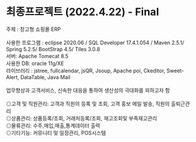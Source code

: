 # 최종프로젝트 (2022.4.22) - Final

주제 : 창고형 쇼핑몰 ERP <br><br>
사용한 프로그램 : eclipse 2020.06 / SQL Developer 17.4.1.054 / Maven 2.5.1/ Spring 5.2.5/ BootStrap 4.5/ Tiles 3.0.8 <br>
서버: Apache Tomecat 8.5 <br>
사용한 DB: oracle 11g/XE<br>
라이브러리 : jstree, fullcalendar, jsQR, Jsoup, Apache poi, Ckeditor, Sweet-Alert, DataTable, Java Mail
<br><br>
업무향상과 고객서비스, 신속한 대응을 통하여 생산성의 극대화를 꾀하고자 함<br><br>
◎고객 및 직원관리: 고객과 직원의 등록 및 조회, 고객 홍보 메일 발송, 직원의 출퇴근관리<br>
◎상품관리: 상품등록/조회, 거래처등록/조회, 재고조회및 부족재고관리<br>
◎물류관리: 수주,매입,매출,통계데이터 출력<br>
◎기타기능: 커뮤니티 및 일정관리, POS시스템<br>
